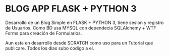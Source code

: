 # BLOG APP FLASK + PYTHON 3

Desarrollo de un Blog Simple en FLASK + PYTHON 3, tiene sesion y registro de Usuarios. Como BD usa MYSQL con 
dependecia SQLAlchemy + WTF Forms para creación de Formularios.

Aun esta en desarrollo desde SCRATCH como uso para un Tutorial que publicare. Todos los dias subo codigo a el.
